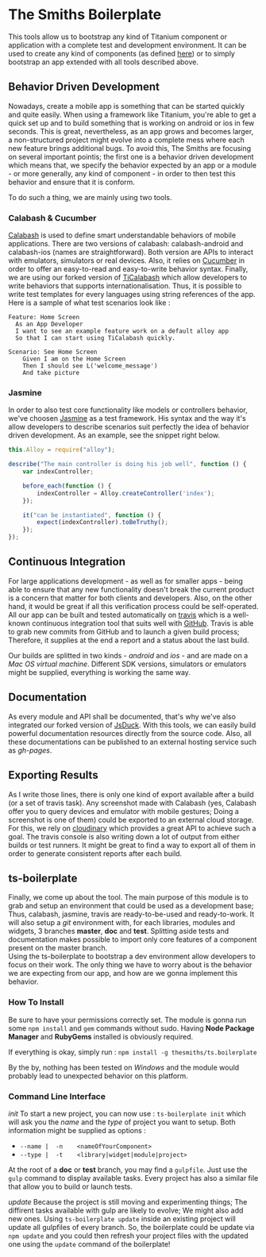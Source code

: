 # The Smiths Boilerplate
This tools allow us to bootstrap any kind of Titanium component or application with a complete test
and development environment. It can be used to create any kind of components (as defined
[here](https://github.com/thesmiths/thesmiths-widgets-hub.wiki)) or to simply bootstrap an app
extended with all tools described above.

## Behavior Driven Development 
Nowadays, create a mobile app is something that can be started quickly and quite easily. When using
a framework like Titanium, you're able to get a quick set up and to build something that is working
on android or ios in few seconds. This is great, nevertheless, as an app grows and becomes larger, a
non-structured project might evolve into a complete mess where each new feature brings additional
bugs. 
To avoid this, The Smiths are focusing on several important pointis; the first one is a behavior
driven development which means that, we specify the behavior expected by an app or a module - or more
generally, any kind of component - in order to then test this behavior and ensure that it is
conform.

To do such a thing, we are mainly using two tools.

### Calabash & Cucumber
[Calabash](http://calaba.sh/) is used to define smart understandable behaviors of mobile
applications. There are two versions of calabash: calabash-android and calabash-ios (names are
straightforward). Both version are APIs to interact with emulators, simulators or real devices.
Also, it relies on [Cucumber](https://cukes.info/) in order to offer an easy-to-read and
easy-to-write behavior syntax.  Finally, we are using our forked version of
[TiCalabash](https://github.com/ktorz/ticalabash/tree/i18n) which allow developers to write behaviors that
supports internationalisation. Thus, it is possible to write test templates for every languages
using string references of the app. Here is a sample of what test scenarios look like :

```cucumber
Feature: Home Screen
  As an App Developer
  I want to see an example feature work on a default alloy app
  So that I can start using TiCalabash quickly.

Scenario: See Home Screen
    Given I am on the Home Screen
    Then I should see L('welcome_message')
    And take picture
```
### Jasmine
In order to also test core functionality like models or controllers behavior, we've choosen 
[Jasmine](https://jasmine.github.io) as a test framework. His syntax and the way it's allow developers
to describe scenarios suit perfectly the idea of behavior driven development. As an example, see the
snippet right below.

```javascript
this.Alloy = require("alloy");

describe("The main controller is doing his job well", function () {
    var indexController;

    before_each(function () {
        indexController = Alloy.createController('index');    
    });

    it("can be instantiated", function () {
        expect(indexController).toBeTruthy();
    });
});
```

## Continuous Integration
For large applications development - as well as for smaller apps - being able to ensure that any new
functionality doesn't break the current product is a concern that matter for both clients and
developers. Also, on the other hand, it would be great if all this verification process could be
self-operated. All our app can be built and tested automatically on [travis](http://travis-ci.org)
which is a well-known continuous integration tool that suits well with [GitHub](http://github.com).
Travis is able to grab new commits from GitHub and to launch a given build process; Therefore, it
supplies at the end a report and a status about the last build. 

Our builds are splitted in two kinds - *android* and *ios* - and are made on a *Mac OS virtual
machine*. Different SDK versions, simulators or emulators might be supplied, everything is working
the same way.

## Documentation
As every module and API shall be documented, that's why we've also integrated our forked version of
[JsDuck](https://github.com/ktorz/jsduck). With this tools, we can easily build powerful
documentation resources directly from the source code. Also, all these documentations can be
published to an external hosting service such as *gh-pages*.

## Exporting Results
As I write those lines, there is only one kind of export available after a build (or a set of travis task). Any screenshot made with Calabash (yes, Calabash offer you to query devices and emulator with mobile gestures; Doing a screenshot is one of them) could be exported to an external cloud storage. For this, we rely on [cloudinary](http://cloudinary.com/) which provides a great API to achieve such a goal. The travis console is also writing down a lot of output from either builds or test runners. It might be great to find a way to export all of them in order to generate consistent reports after each build.

## ts-boilerplate
Finally, we come up about the tool. The main purpose of this module is to grab and setup an
environment that could be used as a development base; Thus, calabash, jasmine, travis are
ready-to-be-used and ready-to-work. It will also setup a *git* environment with, for each libraries,
modules and widgets, 3 branches **master**, **doc** and **test**. Splitting aside tests and
documentation makes possible to import only core features of a component present on the master
branch.  
Using the ts-boilerplate to bootstrap a dev environment allow developers to focus on their work.
The only thing we have to worry about is the behavior we are expecting from our app, and how are we
gonna implement this behavior. 

### How To Install
Be sure to have your permissions correctly set. The module is gonna run some `npm install` and `gem`
commands without sudo. Having **Node Package Manager** and **RubyGems** installed is obviously 
required. 

If everything is okay, simply run : `npm install -g thesmiths/ts.boilerplate` 

By the by, nothing has been tested on *Windows* and the module would probably lead to unexpected 
behavior on this platform. 

### Command Line Interface

*init*
To start a new project, you can now use : `ts-boilerplate init` which will ask you the *name* and
the *type* of project you want to setup.
Both information might be supplied as options : 
- `--name |  -n    <nameOfYourComponent>`
- `--type |  -t    <library|widget|module|project>`

At the root of a **doc** or **test** branch, you may find a `gulpfile`. Just use the `gulp` command
to display available tasks. Every project has also a similar file that allow you to build or launch
tests. 

*update*
Because the project is still moving and experimenting things; The diffirent tasks available with gulp are likely to evolve; We might also add new ones. Using `ts-boilerplate update` inside an existing project will update all gulpfiles of every branch. So, the boilerplate could be update via `npm update` and you could then refresh your project files with the updated one using the `update` command of the boilerplate!



